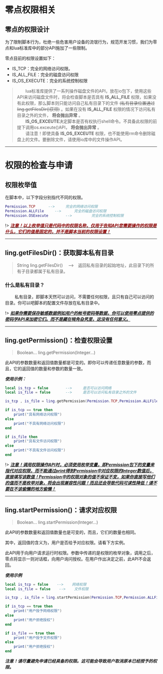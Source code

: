 # 零点权限相关

## 零点的权限设计

为了限制脚本行为，杜绝一些危害用户设备的流氓行为，规范开发习惯，我们为零点和lua标准库中的部分API施加了一些限制。

零点目前的权限设置如下：

- IS_TCP：完全的网络访问权限。
- IS_ALL_FILE：完全的磁盘访问权限
- IS_OS_EXECUTE：完全的系统控制权限

> &emsp;&emsp;lua标准库提供了一系列操作磁盘文件的API，放在io包下，使用这些API来访问磁盘文件时，将会检查脚本是否具有 **IS_ALL_FILE** 权限，如果没有此权限，那么脚本则只能访问自己私有目录下的文件 ~~(私有目录位置通过ling.getFilesDir()获得)~~ 。如果在没有 **IS_ALL_FILE** 权限的情况下访问私有目录之外的文件， **将会抛出异常** 。  
&emsp;&emsp;**IS_OS_EXCEUTE**决定脚本是否有权执行shell命令。不具备此权限的前提下调用os.exceute()API， **将会抛出异常** 。  
&emsp;&emsp;请注意！即使具备 **IS_OS_EXCEUTE** 权限，也不能使用rm命令删除磁盘上的文件。要删除文件，请使用io库中的文件操作API。

---

# 权限的检查与申请

## 权限枚举值
在脚本中，以下字段分别指代不同的权限。
~~~ lua
Permission.TCP      -->     完全的网络访问权限
Permission.ALLFile     -->      完全的磁盘访问权限
Permission.OSExecute        -->         完全的系统控制权限
~~~

!> <u>***<font color="#8B0000">注意！以上枚举值只是代码中的权限名称，仅用于告知API您需要操作的权限是什么，它们的值是固定的，并不是脚本当前的权限设置！</font>***</u>

---

 ## ling.getFilesDir()：获取脚本私有目录

> String ling.getFilesDir()
&emsp;-->&emsp;返回私有目录的起始地址，此目录下的所有子目录都属于私有目录。

### 什么是私有目录？

&emsp;&emsp; 私有目录，即脚本天然可以访问，不需要任何权限，且只有自己可以访问的目录。你可以吧脚本的配置文件存放在私有目录中。

!> <u> ***如果你需要保存敏感数据例如用户的帐号密码等数据，你可以使用零点提供的密码学API来加密它们。而不是藏在犄角旮旯里，这没有任何意义。*** </u>

---

## ling.getPermission()：检查权限设置
> Boolean... ling.getPermission(Integer...)

此API的参数数量和返回值数量都是可变的。即你可以传递任意数量的参数，而且，它的返回值的数量和参数的数量一致。

***使用示例：***
~~~ lua
local is_tcp = false        -->     是否可以访问网络
local is_file = false       -->     是否可以访问私有目录之外的文件

is_tcp , is_file = ling.getPermission(Permission.TCP,Permission.ALLFile)    -->   同时检查网络和文件两个权限

if is_tcp == true then
    print("具有网络访问权限")
else
    print("不具有网络访问权限")
end

if is_file then
    print("具有文件访问权限")
else
    print("不具有文件访问权限")
end
~~~

!> <u> ***注意！调用权限操作API时，必须使用枚举变量，即Permission包下的变量来指代对应权限，而不能通过print得到Permission中对应权限的Integer数值后，直接填写该数值！Permission中的权限对象的值不保证不变，如果你直接写他们的值而不是枚举对象，将会出现兼容性问题！而且还会导致代码可读性降低！请不要在不该偷懒的地方偷懒！*** </u>

---

## ling.startPermission()：请求对应权限

> Boolean... ling.startPermission(Integer...)

此API的参数数量和返回值数量也是可变的，而且，它们的数量也相同。

其中，返回值的含义为，用户是否给予对应权限。请看下方实例。

此API用于向用户请求运行时权限。参数中传递的是权限的枚举对象，调用之后，零点将显示一则对话框，向用户询问授权。在用户作出决定之前，此API不会返回。

***使用示例***
~~~ lua
local is_tcp = false    -->    网络权限
local is_file = false    -->    文件权限

is_tcp , is_file = ling.startPermission(Permission.TCP,Permission.ALLFile)      -->     请求权限

if is_tcp == true then
    print("用户授予网络权限")
else
    print("用户拒绝授权")
end

if is_file == true then
    print("用户授予文件权限")
else
    print("用户拒绝授权")
end
~~~

***注意！请尽量避免申请已经具备的权限。这可能会导致用户取消原本已经授予的权限。***




